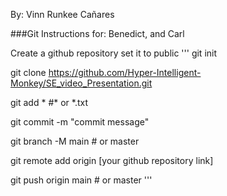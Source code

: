By: Vinn Runkee Cañares

###Git Instructions for: Benedict, and Carl

Create a github repository set it to public
'''
git init

git clone https://github.com/Hyper-Intelligent-Monkey/SE_video_Presentation.git

git add * #* or *.txt

git commit -m "commit message"

git branch -M main # or master

git remote add origin [your github repository link]

git push origin main # or master
'''

